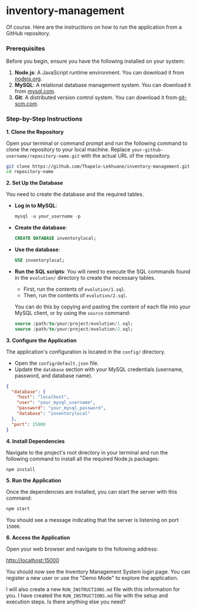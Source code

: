 # inventory-management

Of course. Here are the instructions on how to run the application from a GitHub repository.

### Prerequisites

Before you begin, ensure you have the following installed on your system:

1.  **Node.js**: A JavaScript runtime environment. You can download it from [nodejs.org](https://nodejs.org/).
2.  **MySQL**: A relational database management system. You can download it from [mysql.com](https://www.mysql.com/).
3.  **Git**: A distributed version control system. You can download it from [git-scm.com](https://git-scm.com/).

### Step-by-Step Instructions

**1. Clone the Repository**

Open your terminal or command prompt and run the following command to clone the repository to your local machine. Replace `your-github-username/repository-name.git` with the actual URL of the repository.

```bash
git clone https://github.com/Thapelo-Lekhuane/inventory-management.git
cd repository-name
```

**2. Set Up the Database**

You need to create the database and the required tables.

*   **Log in to MySQL**:
    ```sql
    mysql -u your_username -p
    ```
*   **Create the database**:
    ```sql
    CREATE DATABASE inventorylocal;
    ```
*   **Use the database**:
    ```sql
    USE inventorylocal;
    ```
*   **Run the SQL scripts**: You will need to execute the SQL commands found in the `evolution/` directory to create the necessary tables.
    *   First, run the contents of `evolution/1.sql`.
    *   Then, run the contents of `evolution/2.sql`.

    You can do this by copying and pasting the content of each file into your MySQL client, or by using the `source` command:
    ```sql
    source /path/to/your/project/evolution/1.sql;
    source /path/to/your/project/evolution/2.sql;
    ```

**3. Configure the Application**

The application's configuration is located in the `config/` directory.

*   Open the `config/default.json` file.
*   Update the `database` section with your MySQL credentials (username, password, and database name).

```json
{
  "database": {
    "host": "localhost",
    "user": "your_mysql_username",
    "password": "your_mysql_password",
    "database": "inventorylocal"
  },
  "port": 15000
}
```

**4. Install Dependencies**

Navigate to the project's root directory in your terminal and run the following command to install all the required Node.js packages:

```bash
npm install
```

**5. Run the Application**

Once the dependencies are installed, you can start the server with this command:

```bash
npm start
```

You should see a message indicating that the server is listening on port `15000`.

**6. Access the Application**

Open your web browser and navigate to the following address:

[http://localhost:15000](http://localhost:15000)

You should now see the Inventory Management System login page. You can register a new user or use the "Demo Mode" to explore the application.

I will also create a new `RUN_INSTRUCTIONS.md` file with this information for you.
I have created the `RUN_INSTRUCTIONS.md` file with the setup and execution steps. Is there anything else you need?
